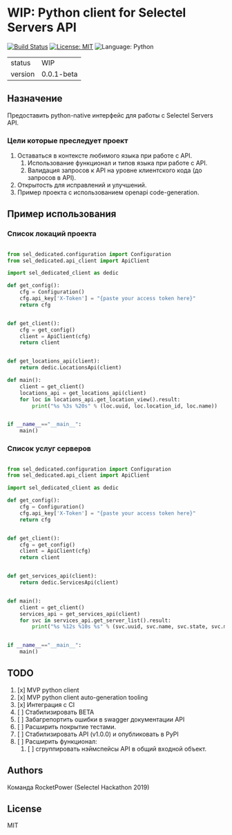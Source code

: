 
# WIP: Python client for Selectel Servers API

[![Build Status](https://travis-ci.org/kubernetes-client/python.svg?branch=master)](https://travis-ci.com/xRocketPowerx/python-sel-dedicated)
[![License: MIT](https://img.shields.io/badge/License-MIT-yellow.svg)](https://opensource.org/licenses/MIT)
![Language: Python](https://img.shields.io/badge/Language-Python%203.4%20%7C%203.5%20%7C%203.6%20%7C%203.7-blue)

|         |   |
|---------|---|
| status  | WIP |
| version | 0.0.1-beta |


## Назначение
Предоставить python-native интерфейс для работы с Selectel Servers API.


### Цели которые преследует проект

1. Оставаться в контексте любимого языка при работе с API.
    1. Использование функционал и типов языка при работе с API.
    1. Валидация запросов к API на уровне клиентского кода (до запросов в API).
1. Открытость для исправлений и улучшений.
1. Пример проекта с использованием openapi code-generation.


## Пример использования

### Список локаций проекта 

```python

from sel_dedicated.configuration import Configuration
from sel_dedicated.api_client import ApiClient

import sel_dedicated_client as dedic

def get_config():
    cfg = Configuration()
    cfg.api_key['X-Token'] = "{paste your access token here}"
    return cfg 


def get_client():
    cfg = get_config()
    client = ApiClient(cfg) 
    return client


def get_locations_api(client):
    return dedic.LocationsApi(client)

def main():
    client = get_client()
    locations_api = get_locations_api(client)
    for loc in locations_api.get_location_view().result:
        print("%s %3s %20s" % (loc.uuid, loc.location_id, loc.name))    


if __name__=="__main__":
    main()

```

### Список услуг серверов 

```python

from sel_dedicated.configuration import Configuration
from sel_dedicated.api_client import ApiClient

import sel_dedicated_client as dedic

def get_config():
    cfg = Configuration()
    cfg.api_key['X-Token'] = "{paste your access token here}"
    return cfg 


def get_client():
    cfg = get_config()
    client = ApiClient(cfg) 
    return client


def get_services_api(client):
    return dedic.ServicesApi(client)


def main():
    client = get_client()
    services_api = get_services_api(client)
    for svc in services_api.get_server_list().result:
        print("%s %12s %10s %s" % (svc.uuid, svc.name, svc.state, svc.model))


if __name__=="__main__":
    main()

```

## TODO

1. [x] MVP python client
1. [x] MVP python client auto-generation tooling
1. [x] Интеграция с CI 
1. [ ] Стабилизировать BETA 
1. [ ] Забагрепортить ошибки в swagger документации API
1. [ ] Расширить покрытие тестами.
1. [ ] Стабилизировать API (v1.0.0) и опубликовать в PyPI
1. [ ] Расширить функционал: 
    1. [ ] сгруппировать нэймспейсы API в общий входной объект.


## Authors
Команда RocketPower (Selectel Hackathon 2019)

## License
MIT
